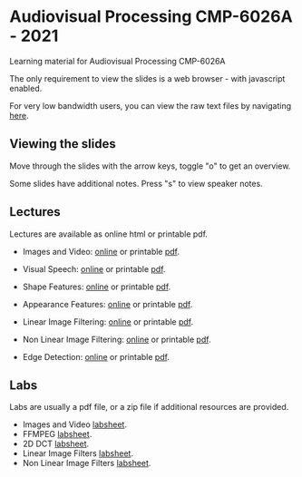 # Audiovisual Processing CMP-6026A - 2021

Learning material for Audiovisual Processing CMP-6026A

The only requirement to view the slides is a web browser - with javascript enabled.

For very low bandwidth users, you can view the raw text files
by navigating [here](https://github.com/uea-teaching/audio-visual-2021).

## Viewing the slides

Move through the slides with the arrow keys, toggle "o" to get an overview.

Some slides have additional notes. Press "s" to view speaker notes.

## Lectures

Lectures are available as online html or printable pdf.

- Images and Video: [online](lectures/images-video.html)
  or printable [pdf](lectures/images-video.bmr.pdf).

- Visual Speech: [online](lectures/visual-speech.html)
  or printable [pdf](lectures/visual-speech.bmr.pdf).

- Shape Features: [online](lectures/shape-features.html)
  or printable [pdf](lectures/shape-features.bmr.pdf).

- Appearance Features: [online](lectures/appearance-features.html)
  or printable [pdf](lectures/appearance-features.bmr.pdf).

- Linear Image Filtering: [online](lectures/linear-filtering.html)
  or printable [pdf](lectures/linear-filtering.bmr.pdf).

- Non Linear Image Filtering: [online](lectures/non-linear-filtering.html)
  or printable [pdf](lectures/non-linear-filtering.bmr.pdf).

- Edge Detection: [online](lectures/edge-detection.html)
  or printable [pdf](lectures/edge-detection.bmr.pdf).

## Labs

Labs are usually a pdf file, or a zip file if additional resources are provided.

- Images and Video [labsheet](labs/01-images-video.lab.pdf).
- FFMPEG [labsheet](labs/02-ffmpeg.lab.pdf).
- 2D DCT [labsheet](labs/03-2D-DCT.lab.pdf).
- Linear Image Filters [labsheet](labs/04-linear-image-filters.lab.pdf).
- Non Linear Image Filters [labsheet](labs/05-non-linear-image-filters.lab.pdf).
